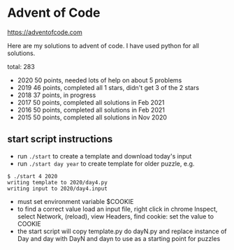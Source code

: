 Advent of Code
==============

https://adventofcode.com

Here are my solutions to advent of code.  I have used python for all
solutions.

total: 283

- 2020 50 points, needed lots of help on about 5 problems
- 2019 46 points, completed all 1 stars, didn't get 3 of the 2 stars
- 2018 37 points, in progress
- 2017 50 points, completed all solutions in Feb 2021
- 2016 50 points, completed all solutions in Feb 2021
- 2015 50 points, completed all solutions in Nov 2020

## start script instructions

- run `./start` to create a template and download today's input
- run `./start day year` to create template for older puzzle, e.g.
```
$ ./start 4 2020
writing template to 2020/day4.py
writing input to 2020/day4.input
```
- must set environment variable $COOKIE
- to find a correct value load an input file, right click in chrome Inspect, select Network, (reload), view Headers, find cookie: set the value to COOKIE
- the start script will copy template.py do dayN.py and replace instance of Day and day with DayN and dayn to use as a starting point for puzzles
